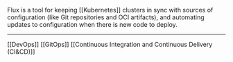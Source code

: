 Flux is a tool for keeping [[Kubernetes]] clusters in sync with sources of configuration (like Git repositories and OCI artifacts), and automating updates to configuration when there is new code to deploy.



---
[[DevOps]]
[[GitOps]]
[[Continuous Integration and Continuous Delivery (CI&CD)]] 
